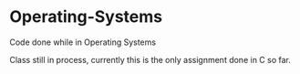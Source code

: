 # Operating-Systems
Code done while in Operating Systems

Class still in process, currently this is the only assignment done in C so far.
